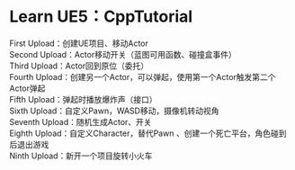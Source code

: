 Learn UE5：CppTutorial
==========================
First Upload：创建UE项目、移动Actor  
Second Upload：Actor移动开关（蓝图可用函数、碰撞盒事件）  
Third Upload：Actor回到原位（委托）  
Fourth Upload：创建另一个Actor，可以弹起，使用第一个Actor触发第二个Actor弹起  
Fifth Upload：弹起时播放爆炸声（接口）  
Sixth Upload：自定义Pawn，WASD移动，摄像机转动视角  
Seventh Upload：随机生成Actor、开关  
Eighth Upload：自定义Character，替代Pawn 、创建一个死亡平台，角色碰到后退出游戏  
Ninth Upload：新开一个项目旋转小火车



